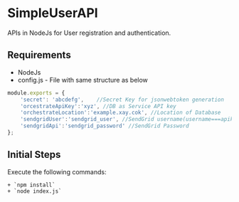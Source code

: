 # SimpleUserAPI
APIs in NodeJs for User registration and authentication.

## Requirements

  + NodeJs
  + config.js - File with same structure as below

  ```javascript
  module.exports = {
      'secret': 'abcdefg',    //Secret Key for jsonwebtoken generation
      'orcestrateApiKey':'xyz', //DB as Service API key
      'orchestrateLocation':'example.xay.cok', //Location of Database
      'sendgridUser':'sendgrid_user', //SendGrid username(username===apikey)
      'sendgridApi':'sendgrid_password' //SendGrid Password
  };
  ```

## Initial Steps

  Execute the following commands:

    + `npm install`
    + `node index.js`
